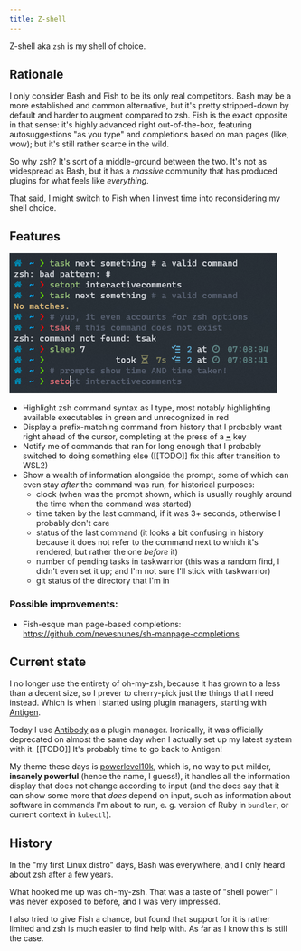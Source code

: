 ```yaml
---
title: Z-shell
---
```


Z-shell aka `zsh` is my shell of choice.

## Rationale

I only consider Bash and Fish to be its only real competitors. Bash may be a more established and common alternative, but it's pretty stripped-down by default and harder to augment compared to zsh. Fish is the exact opposite in that sense: it's highly advanced right out-of-the-box, featuring autosuggestions "as you type" and completions based on man pages (like, wow); but it's still rather scarce in the wild.

So why zsh? It's sort of a middle-ground between the two. It's not as widespread as Bash, but it has a _massive_ community that has produced plugins for what feels like _everything_.

That said, I might switch to Fish when I invest time into reconsidering my shell choice.

## Features

<a href="/assets/zsh.png" target="_blank"><img src="/assets/zsh.png" alt="My zsh in action"></a>

* Highlight zsh command syntax as I type, most notably highlighting available executables in green and unrecognized in red
* Display a prefix-matching command from history that I probably want right ahead of the cursor, completing at the press of a <abbr title="right arrow"><kbd>➡</kbd></abbr> key
* Notify me of commands that ran for long enough that I probably switched to doing something else ([[TODO]] fix this after transition to WSL2)
* Show a wealth of information alongside the prompt, some of which can even stay *after* the command was run, for historical purposes:
  * clock (when was the prompt shown, which is usually roughly around the time when the command was started)
  * time taken by the last command, if it was 3+ seconds, otherwise I probably don't care
  * status of the last command (it looks a bit confusing in history because it does not refer to the command next to which it's rendered, but rather the one _before_ it)
  * number of pending tasks in taskwarrior (this was a random find, I didn't even set it up; and I'm not sure I'll stick with taskwarrior)
  * git status of the directory that I'm in

### Possible improvements:

* Fish-esque man page-based completions: https://github.com/nevesnunes/sh-manpage-completions

## Current state

I no longer use the entirety of oh-my-zsh, because it has grown to a less than a decent size, so I prever to cherry-pick just the things that I need instead. Which is when I started using plugin managers, starting with [Antigen](https://github.com/zsh-users/antigen).

Today I use [Antibody](http://getantibody.github.io/) as a plugin manager. Ironically, it was officially deprecated on almost the same day when I actually set up my latest system with it. [[TODO]] It's probably time to go back to Antigen!

My theme these days is [powerlevel10k](https://github.com/romkatv/powerlevel10k), which is, no way to put milder, **insanely powerful** (hence the name, I guess!), it handles all the information display that does not change according to input (and the docs say that it can show some more that _does_ depend on input, such as information about software in commands I'm about to run, e. g. version of Ruby in `bundler`, or current context in `kubectl`).

## History

In the "my first Linux distro" days, Bash was everywhere, and I only heard about zsh after a few years.

What hooked me up was oh-my-zsh. That was a taste of "shell power" I was never exposed to before, and I was very impressed.

I also tried to give Fish a chance, but found that support for it is rather limited and zsh is much easier to find help with. As far as I know this is still the case.
